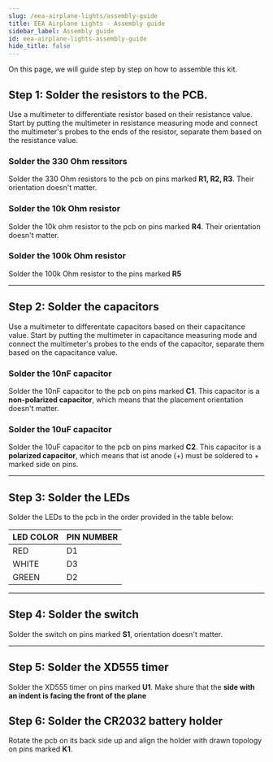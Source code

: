 ```yaml
---
slug: /eea-airplane-lights/assembly-guide
title: EEA Airplane Lights - Assembly guide
sidebar_label: Assembly guide
id: eea-airplane-lights-assembly-guide
hide_title: false
---
```


On this page, we will guide step by step on how to assemble this kit.

## Step 1: Solder the resistors to the PCB.

Use a multimeter to differentiate resistor based on their resistance value. Start by putting the multimeter in resistance measuring mode and connect the multimeter's probes to the ends of the resistor, separate them based on the resistance value.

### Solder the 330 Ohm ressitors

Solder the 330 Ohm resistors to the pcb on pins marked **R1, R2, R3**. Their orientation doesn't matter.

<CenteredImage src="/img/airplane-solder-kit/330-ohm.jpg" alt="Highlighted pins for 330 Ohm resistors" caption="Highlighted pins for 330 Ohm resistors" width="600px"/>



### Solder the 10k Ohm resistor

Solder the 10k ohm resistor to the pcb on pins marked  **R4**. Their orientation doesn't matter. 

<CenteredImage src="/img/airplane-solder-kit/10k-ohm.jpg" alt="Highlighted pins for 10k Ohm resistor" caption="Highlighted pins for 10k Ohm resistor" width="600px"/>

<ReactPlayer src='../../../videos/eaa-airplane-10k-resistor.mp4' width='100%' height='auto' muted='true' autoPlay='true' loop='true'/>

### Solder the 100k Ohm resistor

Solder the 100k Ohm resistor to the pins marked **R5**

<CenteredImage src="/img/airplane-solder-kit/100k-ohm.jpg" alt="Highlighted pins for 100k Ohm resistor" caption="Highlighted pins for 100k Ohm resistor" width="600px"/>

---

## Step 2: Solder the capacitors

Use a multimeter to differentate capacitors based on their capacitance value. Start by putting the multimeter in capacitance measuring mode and connect the multimeter's probes to the ends of the capacitor, separate them based on the capacitance value.

### Solder the 10nF capacitor

Solder the 10nF capacitor to the pcb on pins marked **C1**. This capacitor is a **non-polarized capacitor**, which means that the placement orientation doesn't matter.

<CenteredImage src="/img/airplane-solder-kit/10nf.jpg" alt="Highlighted pins for 10nF capacitor" caption="Highlighted pins for 10nF capacitor" width="600px"/>

### Solder the 10uF capacitor

Solder the 10uF capacitor to the pcb on pins marked **C2**. This capacitor is a **polarized capacitor**, which means that ist anode (+) must be soldered to + marked side on pins.

<CenteredImage src="/img/airplane-solder-kit/10uf.jpg" alt="Highlighted pins for 10uF capacitor" caption="Highlighted pins for 10uF capacitor" width="600px"/>

---

## Step 3: Solder the LEDs

Solder the LEDs to the pcb in the order provided in the table below:

| **LED COLOR** | **PIN NUMBER** |
|---------------|----------------|
| RED           | D1             |
| WHITE         | D3             |
| GREEN         | D2             |

<CenteredImage src="/img/dasduinoCORE-solder-kit/led.jpg" alt="Marked pins on LED" caption="Marked pins on LED" width="600px"/>
<CenteredImage src="/img/airplane-solder-kit/leds.jpg" alt="Highlighted pins for LEDs" caption="Highlighted pins for LEDs" width="600px"/>

---

## Step 4: Solder the switch
Solder the switch on pins marked **S1**, orientation doesn't matter.
<CenteredImage src="/img/airplane-solder-kit/s1.jpg" alt="Highlighted pins for switch" caption="Highlighted pins for switch" width="600px"/>

---
 
## Step 5: Solder the XD555 timer
Solder the XD555 timer on pins marked **U1**. Make shure that the **side with an indent is facing the front of the plane**

<CenteredImage src="/img/airplane-solder-kit/xd555.jpg" alt="Highlighted pins for XD555 timer" caption="Highlighted pins for XD555 timer" width="600px"/>


## Step 6: Solder the CR2032 battery holder
Rotate the pcb on its back side up and align the holder with drawn topology on pins marked **K1**.
<CenteredImage src="/img/airplane-solder-kit/battery.jpg" alt="Highlighted pins for battery holder" caption="Highlighted pins for battery holder" width="600px"/>